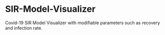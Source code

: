 # SIR-Model-Visualizer
Covid-19 SIR Model Visualizer with modifiable parameters such as recovery and infection rate.
